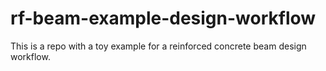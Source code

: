 # rf-beam-example-design-workflow

This is a repo with a toy example for a reinforced concrete beam design workflow.
